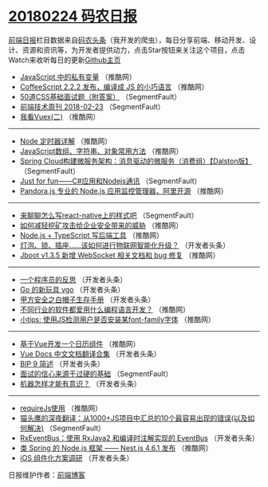 # [20180224 码农日报](https://toutiao.qdkfweb.cn/date/2018/02/24)

[前端日报](https://qdkfweb.cn/c/news)栏目数据来自[码农头条](https://toutiao.qdkfweb.cn/)（我开发的爬虫），每日分享前端、移动开发、设计、资源和资讯等，为开发者提供动力，点击Star按钮来关注这个项目，点击Watch来收听每日的更新[Github主页](https://github.com/kujian/frontendDaily)
* [JavaScript 中的私有变量](https://toutiao.qdkfweb.cn/65579.html) （推酷网）
* [CoffeeScript 2.2.2 发布，编译成 JS 的小巧语言](https://toutiao.qdkfweb.cn/65582.html) （推酷网）
* [50道CSS基础面试题（附答案）](https://toutiao.qdkfweb.cn/65534.html) （SegmentFault）
* [前端技术周刊 2018-02-23](https://toutiao.qdkfweb.cn/65529.html) （SegmentFault）
* [我看Vuex(二)](https://toutiao.qdkfweb.cn/65577.html) （推酷网）

***
* [Node 定时器详解](https://toutiao.qdkfweb.cn/65581.html) （推酷网）
* [JavaScript数组、字符串、对象常用方法](https://toutiao.qdkfweb.cn/65571.html) （推酷网）
* [Spring Cloud构建微服务架构：消息驱动的微服务（消费组）【Dalston版】](https://toutiao.qdkfweb.cn/65528.html) （SegmentFault）
* [Just for fun——C#应用和Nodejs通讯](https://toutiao.qdkfweb.cn/65530.html) （SegmentFault）
* [Pandora.js 专业的 Node.js 应用监控管理器，阿里开源](https://toutiao.qdkfweb.cn/65570.html) （推酷网）

***
* [来聊聊怎么写react-native上的样式吧](https://toutiao.qdkfweb.cn/65532.html) （SegmentFault）
* [如何减轻挖矿攻击给企业安全带来的威胁](https://toutiao.qdkfweb.cn/65580.html) （推酷网）
* [Node.js + TypeScript 写后端工具](https://toutiao.qdkfweb.cn/65568.html) （推酷网）
* [灯泡、锁、插座……该如何进行物联网智能化升级？](https://toutiao.qdkfweb.cn/65545.html) （开发者头条）
* [Jboot v1.3.5 新增 WebSocket 相关文档和 bug 修复](https://toutiao.qdkfweb.cn/65573.html) （推酷网）

***
* [一个程序员的反思](https://toutiao.qdkfweb.cn/65536.html) （开发者头条）
* [Go 的新玩具 vgo](https://toutiao.qdkfweb.cn/65537.html) （开发者头条）
* [甲方安全之白帽子生存手册](https://toutiao.qdkfweb.cn/65550.html) （开发者头条）
* [不同行业的软件都爱用什么编程语言开发？](https://toutiao.qdkfweb.cn/65576.html) （推酷网）
* [小tips: 使用JS检测用户是否安装某font-family字体](https://toutiao.qdkfweb.cn/65566.html) （推酷网）

***
* [基于Vue开发一个日历组件](https://toutiao.qdkfweb.cn/65578.html) （推酷网）
* [Vue Docs 中文文档翻译合集](https://toutiao.qdkfweb.cn/65539.html) （开发者头条）
* [BIP 9 简述](https://toutiao.qdkfweb.cn/65544.html) （开发者头条）
* [面试的信心来源于过硬的基础](https://toutiao.qdkfweb.cn/65533.html) （SegmentFault）
* [机器怎样才能有意识？](https://toutiao.qdkfweb.cn/65546.html) （开发者头条）

***
* [requireJs使用](https://toutiao.qdkfweb.cn/65572.html) （推酷网）
* [猫头鹰的深夜翻译：从1000+JS项目中汇总的10个最容易出现的错误(以及如何解决)](https://toutiao.qdkfweb.cn/65535.html) （SegmentFault）
* [RxEventBus：使用 RxJava2 和编译时注解实现的 EventBus](https://toutiao.qdkfweb.cn/65547.html) （开发者头条）
* [类 Spring 的 Node.js 框架 —— Nest.js 4.6.1 发布](https://toutiao.qdkfweb.cn/65574.html) （推酷网）
* [iOS 组件化方案调研](https://toutiao.qdkfweb.cn/65549.html) （开发者头条）

日报维护作者：[前端博客](https://qdkfweb.cn/) 